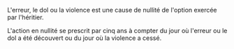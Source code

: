   
 L'erreur, le dol ou la violence est une cause de nullité de l'option exercée par l'héritier.  

  
 L'action en nullité se prescrit par cinq ans à compter du jour où l'erreur ou le dol a été découvert ou du jour où la violence a cessé.  
